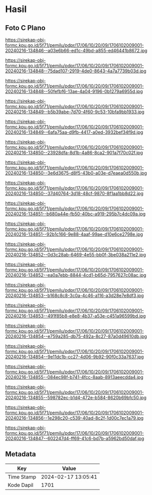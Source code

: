 # Hasil

## Foto C Plano

https://sirekap-obj-formc.kpu.go.id/5f71/pemilu/pdpr/17/06/10/20/09/1706102009001-20240216-134846--a03e6b66-ed1c-49bd-a855-ed46441b8672.jpg

https://sirekap-obj-formc.kpu.go.id/5f71/pemilu/pdpr/17/06/10/20/09/1706102009001-20240216-134848--75dad107-2919-4de0-8643-4a7a7739b03d.jpg

https://sirekap-obj-formc.kpu.go.id/5f71/pemilu/pdpr/17/06/10/20/09/1706102009001-20240216-134848--50fefbf6-13ae-4a04-9196-0b1279a6955d.jpg

https://sirekap-obj-formc.kpu.go.id/5f71/pemilu/pdpr/17/06/10/20/09/1706102009001-20240216-134849--b5b39abe-7d70-4f60-9c53-10bfa9bb1933.jpg

https://sirekap-obj-formc.kpu.go.id/5f71/pemilu/pdpr/17/06/10/20/09/1706102009001-20240216-134849--6afa75aa-d9fb-4417-a0ed-3932bef34f9d.jpg

https://sirekap-obj-formc.kpu.go.id/5f71/pemilu/pdpr/17/06/10/20/09/1706102009001-20240216-134850--23928dfa-8d1b-4a86-8ca2-901a7f70c02f.jpg

https://sirekap-obj-formc.kpu.go.id/5f71/pemilu/pdpr/17/06/10/20/09/1706102009001-20240216-134850--3e6d3675-d8f5-43b0-a03e-d7eaea0d550b.jpg

https://sirekap-obj-formc.kpu.go.id/5f71/pemilu/pdpr/17/06/10/20/09/1706102009001-20240216-134850--37d40764-3d18-48cf-9870-8f1aa1bb8d22.jpg

https://sirekap-obj-formc.kpu.go.id/5f71/pemilu/pdpr/17/06/10/20/09/1706102009001-20240216-134851--b680a44e-fb50-40bc-a919-295b7c4dc09a.jpg

https://sirekap-obj-formc.kpu.go.id/5f71/pemilu/pdpr/17/06/10/20/09/1706102009001-20240216-134851--92b1c166-9e88-4aaf-99ae-d10e6ce2798e.jpg

https://sirekap-obj-formc.kpu.go.id/5f71/pemilu/pdpr/17/06/10/20/09/1706102009001-20240216-134852--0d3c28ab-6469-4e55-bb0f-3be038a211e2.jpg

https://sirekap-obj-formc.kpu.go.id/5f71/pemilu/pdpr/17/06/10/20/09/1706102009001-20240216-134852--ea0a7ebb-8844-4cd1-b65d-7957627c08ac.jpg

https://sirekap-obj-formc.kpu.go.id/5f71/pemilu/pdpr/17/06/10/20/09/1706102009001-20240216-134853--b168c8c8-3c0a-4c46-a116-a3d28e7e8df3.jpg

https://sirekap-obj-formc.kpu.go.id/5f71/pemilu/pdpr/17/06/10/20/09/1706102009001-20240216-134853--491f85b8-e8e8-4b37-a53e-c451a96599bd.jpg

https://sirekap-obj-formc.kpu.go.id/5f71/pemilu/pdpr/17/06/10/20/09/1706102009001-20240216-134854--e759a285-db75-492a-8c27-87a0d49610db.jpg

https://sirekap-obj-formc.kpu.go.id/5f71/pemilu/pdpr/17/06/10/20/09/1706102009001-20240216-134854--9e11dc1b-cc27-4d06-9b92-90f0c33a7637.jpg

https://sirekap-obj-formc.kpu.go.id/5f71/pemilu/pdpr/17/06/10/20/09/1706102009001-20240216-134855--084ec98f-b741-4fcc-8aab-8913aeecdda4.jpg

https://sirekap-obj-formc.kpu.go.id/5f71/pemilu/pdpr/17/06/10/20/09/1706102009001-20240216-134855--598782ec-b1d4-472e-b584-8620b69bfc50.jpg

https://sirekap-obj-formc.kpu.go.id/5f71/pemilu/pdpr/17/06/10/20/09/1706102009001-20240216-134856--1e298c20-c539-40ad-8c2f-1d00c7ec1a79.jpg

https://sirekap-obj-formc.kpu.go.id/5f71/pemilu/pdpr/17/06/10/20/09/1706102009001-20240216-134847--602247d4-ff69-41c6-bd7b-a5962bd50daf.jpg


## Metadata

| Key        | Value               |
| ---------- | ------------------- |
| Time Stamp | 2024-02-17 13:05:41 |
| Kode Dapil | 1701                |



